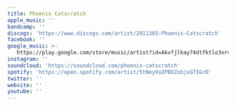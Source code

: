 ```yaml
---
title: Phoenix Catscratch
apple_music: ''
bandcamp: ''
discogs: 'https://www.discogs.com/artist/2011303-Phoenix-Catscratch'
facebook: ''
google_music: >-
   https://play.google.com/store/music/artist?id=Akvfjlkay74dtfktlo3xrvw4nrm
instagram: ''
soundcloud: 'https://soundcloud.com/phoenix-catscratch'
spotify: 'https://open.spotify.com/artist/5tNeyXoZPBXZobjsGTIGrD'
twitter: ''
website: ''
youtube: ''
---
```

